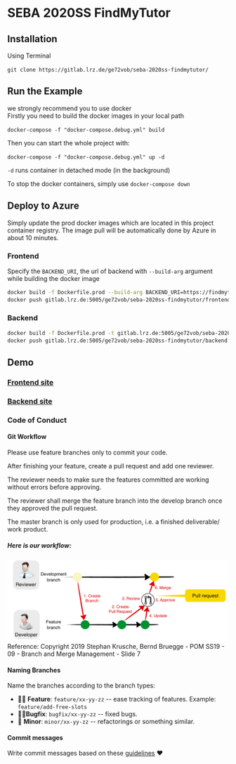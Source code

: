 # SEBA 2020SS FindMyTutor

## Installation
Using Terminal

`git clone https://gitlab.lrz.de/ge72vob/seba-2020ss-findmytutor/`

## Run the Example

we strongly recommend you to use docker \
Firstly you need to build the docker images in your local path

`docker-compose -f "docker-compose.debug.yml" build`

Then you can start the whole project with:

`docker-compose -f "docker-compose.debug.yml" up -d`

`-d` runs container in detached mode (in the background)

To stop the docker containers, simply use `docker-compose down`

## Deploy to Azure
Simply update the prod docker images which are located in this project container registry. The image pull will be automatically done by Azure in about 10 minutes.
### Frontend
Specify the `BACKEND_URI`, the url of backend with `--build-arg` argument while building the docker image
```bash
docker build -f Dockerfile.prod --build-arg BACKEND_URI=https://findmytutor-backend.azurewebsites.net  -t gitlab.lrz.de:5005/ge72vob/seba-2020ss-findmytutor/frontend:prod .
docker push gitlab.lrz.de:5005/ge72vob/seba-2020ss-findmytutor/frontend:prod
```

### Backend
```bash
docker build -f Dockerfile.prod -t gitlab.lrz.de:5005/ge72vob/seba-2020ss-findmytutor/backend:prod .
docker push gitlab.lrz.de:5005/ge72vob/seba-2020ss-findmytutor/backend:prod
```

## Demo

### [Frontend site](https://findmytutor.azurewebsites.net) 
### [Backend site](https://findmytutor-backend.azurewebsites.net)

### Code of Conduct

#### Git Workflow
Please use feature branches only to commit your code. 

After finishing your feature, create a pull request and add one reviewer.

The reviewer needs to make sure the features committed are working without errors before approving.

The reviewer shall merge the feature branch into the develop branch once they approved the pull request.

The master branch is only used for production, i.e. a finished deliverable/ work product.

##### Here is our workflow:

![Image](./git_workflow.png)
Reference: Copyright 2019 Stephan Krusche, Bernd Bruegge - POM SS19 - 09 - Branch and Merge Management - Slide 7

#### Naming Branches
Name the branches according to the branch types:
- 👨‍🎨 **Feature**: `feature/xx-yy-zz` -- ease tracking of features. Example: `feature/add-free-slots`
- 🧙‍♀️**Bugfix**: `bugfix/xx-yy-zz` -- fixed bugs.
- 👶 **Minor**: `minor/xx-yy-zz` -- refactorings or something similar.

#### Commit messages
Write commit messages based on these [guidelines](https://chris.beams.io/posts/git-commit/) ❤